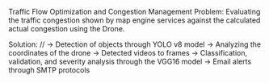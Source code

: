 Traffic Flow Optimization and Congestion Management
Problem: Evaluating the traffic congestion shown by map engine services against the calculated actual congestion using the Drone.

Solution: 
//
-> Detection of objects through YOLO v8 model
-> Analyzing the coordinates of the drone
-> Detected videos to frames 
-> Classification, validation, and severity analysis through the VGG16 model
-> Email alerts through SMTP protocols

